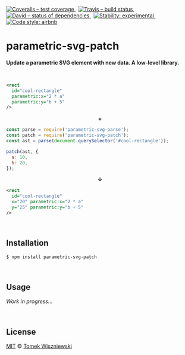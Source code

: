 [![Coveralls – test coverage
](https://img.shields.io/coveralls/parametric-svg/parametric-svg-patch.svg?style=flat-square)
](https://coveralls.io/r/parametric-svg/parametric-svg-patch)
 [![Travis – build status
](https://img.shields.io/travis/parametric-svg/parametric-svg-patch/master.svg?style=flat-square)
](https://travis-ci.org/parametric-svg/parametric-svg-patch)
 [![David – status of dependencies
](https://img.shields.io/david/parametric-svg/parametric-svg-patch.svg?style=flat-square)
](https://david-dm.org/parametric-svg/parametric-svg-patch)
 [![Stability: experimental
](https://img.shields.io/badge/stability-experimental-yellow.svg?style=flat-square)
](https://nodejs.org/api/documentation.html#documentation_stability_index)
 [![Code style: airbnb
](https://img.shields.io/badge/code%20style-airbnb-777777.svg?style=flat-square)
](https://github.com/airbnb/javascript)




parametric-svg-patch
====================

**Update a parametric SVG element with new data. A low-level library.**


<a                                                 id="/example"></a>&nbsp;

```xml
<rect
  id="cool-rectangle"
  parametric:x="2 * a"
  parametric:y="b + 5"
/>
```

<p align="center"><b>
  +
</b></p>

```js
const parse = require('parametric-svg-parse');
const patch = require('parametric-svg-patch');
const ast = parse(document.querySelector('#cool-rectangle'));

patch(ast, {
  a: 10,
  b: 20,
});
```

<p align="center"><b>
  ↓
</b></p>

```xml
<rect
  id="cool-rectangle"
  x="20" parametric:x="2 * a"
  y="25" parametric:y="b + 5"
/>
```




<a                                                 id="/installation"></a>&nbsp;

Installation
------------

```sh
$ npm install parametric-svg-patch
```




<a                                                        id="/usage"></a>&nbsp;

Usage
-----

*Work in progress…*




<a                                                      id="/license"></a>&nbsp;

License
-------

[MIT][] © [Tomek Wiszniewski][]

[MIT]: ./License.md
[Tomek Wiszniewski]: https://github.com/tomekwi
